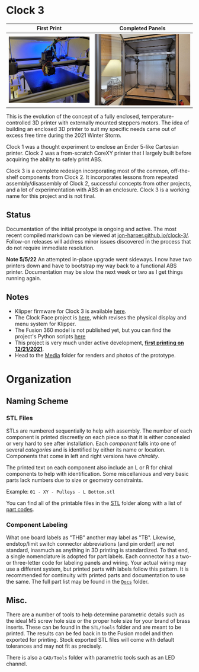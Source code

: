 # Clock 3


| First Print | Completed Panels |
|---|---|
| [![Cover photo of hotend](/Media/Photos/2021-12/20211223_cover.jpg)](/Media/Photos/2021-12/20211223_cover.jpg) | [![Cover photo with door open](/Media/Photos/2022-04/2022-04-15_door_open.jpg)](/Media/Photos/2022-04/2022-04-15_door_open.jpg) |

This is the evolution of the concept of a fully enclosed, temperature-controlled 3D printer with externally mounted steppers motors. The idea of building an enclosed 3D printer to suit my specific needs came out of excess free time during the 2021 Winter Storm.

Clock 1 was a thought experiment to enclose an Ender 5-like Cartesian printer. Clock 2 was a from-scratch CoreXY printer that I largely built before acquiring the ability to safely print ABS.

Clock 3 is a complete redesign incorporating most of the common, off-the-shelf components from Clock 2. It incorporates lessons from repeated assembly/disassembly of Clock 2, successful concepts from other projects, and a lot of experimentation with ABS in an enclosure. Clock 3 is a working name for this project and is not final.

## Status

Documentation of the initial prootype is ongoing and active. The most recent compiled markdown can be viewed at [jon-harper.github.io/clock-3/](https://jon-harper.github.io/clock-3/). Follow-on releases will address minor issues discovered in the process that do not require immediate resolution.

**Note 5/5/22** An attempted in-place upgrade went sideways. I now have two printers down and have to bootstrap my way back to a functional ABS printer. Documentation may be slow the next week or two as I get things running again.

## Notes

- Klipper firmware for Clock 3 is available [here](../clock3-klipper).
- The Clock Face project is [here](../clock-face), which revises the physical display and menu system for Klipper.
- The Fusion 360 model is not published yet, but you can find the project's Python scripts [here](../Clock3Scripts)
- This project is very much under active development, [**first printing on 12/21/2021**](/Media/Cropped/20211221_Hotend.jpg).
- Head to the [Media](/Media) folder for renders and photos of the prototype.

# Organization

## Naming Scheme

### STL Files

STLs are numbered sequentially to help with assembly. The number of each component is printed discreetly on each piece so that it is either concealed or very hard to see after installation. Each *component* falls into one of several *categories* and is identified by either its name or location. Components that come in left and right versions have *chirality*.

The printed text on each component also include an L or R for chiral components to help with identification. Some miscellanious and very basic parts lack numbers due to size or geometry constraints.

Example: `01 - XY - Pulleys - L Bottom.stl`

You can find all of the printable files in the [STL](STL/) folder along with a list of [part codes](Docs/Part%20Codes.md).

### Component Labeling

What one board labels as "THB" another may label as "TB". Likewise, endstop/limit switch connector abbreviations (and pin order!) are not standard, inasmuch as anything in 3D printing is standardized. To that end, a single nomenclature is adopted for part labels. Each connector has a two- or three-letter code for labeling panels and wiring. Your actual wiring may use a different system, but printed parts with labels follow this pattern. It is recommended for continuity with printed parts and documentation to use the same. The full part list may be found in the [`Docs`](Docs/) folder.

## Misc.

There are a number of tools to help determine parametric details such as the ideal M5 screw hole size or the proper hole size for your brand of brass inserts. These can be found in the `STL/Tools` folder and are meant to be printed. The results can be fed back in to the Fusion model and then exported for printing. Stock exported STL files will come with default tolerances and may not fit as precisely.

There is also a `CAD/Tools` folder with parametric tools such as an LED channel. 
